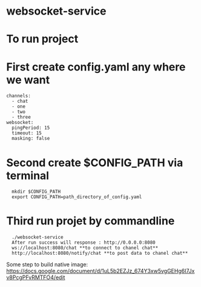 # websocket-service
# To run project
# First create config.yaml any where we want
    channels:
      - chat
      - one
      - two
      - three
    websocket:
      pingPeriod: 15
      timeout: 15
      masking: false
# Second create $CONFIG_PATH via terminal
      mkdir $CONFIG_PATH
      export CONFIG_PATH=path_directory_of_config.yaml
# Third run projet by commandline 
      ./websocket-service
      After run success will response : http://0.0.0.0:8080
      ws://localhost:8080/chat **to connect to chanel chat**
      http://localhost:8080/notify/chat **to post data to chanel chat**
      
Some step to build native image: 
https://docs.google.com/document/d/1uL5b2EZJz_674Y3xw5vgGEHg6I7Jxv8PcgPFvRMTFO4/edit
